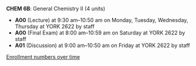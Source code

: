 **CHEM 6B**: General Chemistry II (4 units)

- **A00** (Lecture) at 9:30 am–10:50 am on Monday, Tuesday, Wednesday, Thursday at YORK 2622 by staff
- **A00** (Final Exam) at 8:00 am–10:59 am on Saturday at YORK 2622 by staff
- **A01** (Discussion) at 9:00 am–10:50 am on Friday at YORK 2622 by staff

[Enrollment numbers over time](./CHEM6B.tsv)
